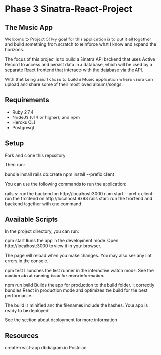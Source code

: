 # Phase 3 Sinatra-React-Project

## The Music App

Welcome to Project 3! My goal for this application is to put it all together and build something from scratch to reinforce what I know and expand the horizons.

The focus of this project is to build a Sinatra API backend that uses Active Record to access and persist data in a database, which will be used by a separate React frontend that interacts with the database via the API.

 With that being said I chose to build a Music application where users can upload and share some of their most loved albums/songs.

## Requirements

- Ruby 2.7.4
- NodeJS (v14 or higher), and npm
- Heroku CLI
- Postgresql


## Setup

Fork and clone this repository 

Then run:

bundle install
rails db:create
npm install --prefix client

You can use the following commands to run the application:

rails s: run the backend on http://localhost:3000
npm start --prefix client: run the frontend on http://localhost:9393
rails start: run the frontend and backend together with one command

## Available Scripts

In the project directory, you can run:

npm start
Runs the app in the development mode.
Open http://localhost:3000 to view it in your browser.

The page will reload when you make changes.
You may also see any lint errors in the console.

npm test
Launches the test runner in the interactive watch mode.
See the section about running tests for more information.

npm run build
Builds the app for production to the build folder.
It correctly bundles React in production mode and optimizes the build for the best performance.

The build is minified and the filenames include the hashes.
Your app is ready to be deployed!

See the section about deployment for more information

## Resources
create-react-app
dbdiagram.io
Postman

